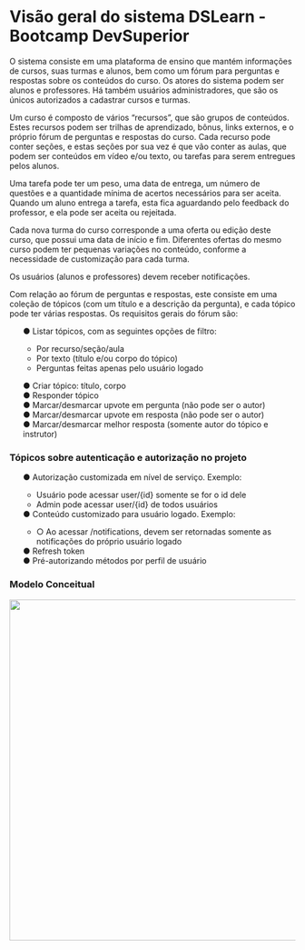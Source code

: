 # Visão geral do sistema DSLearn - Bootcamp DevSuperior
O sistema consiste em uma plataforma de ensino que mantém informações de cursos, suas turmas e alunos, bem como um fórum para perguntas e respostas sobre os conteúdos do curso. Os atores do sistema podem ser alunos e professores. Há também usuários administradores, que são os únicos autorizados a cadastrar cursos e turmas.

Um curso é composto de vários “recursos”, que são grupos de conteúdos. Estes recursos podem ser trilhas de aprendizado, bônus, links externos, e o próprio fórum de perguntas e respostas do curso. Cada recurso pode conter seções, e estas seções por sua vez é que vão conter as aulas, que podem ser conteúdos em vídeo e/ou texto, ou tarefas para serem entregues pelos alunos.

Uma tarefa pode ter um peso, uma data de entrega, um número de questões e a quantidade mínima de acertos necessários para ser aceita. Quando um aluno entrega a tarefa, esta fica aguardando pelo feedback do professor, e ela pode ser aceita ou rejeitada.

Cada nova turma do curso corresponde a uma oferta ou edição deste curso, que possui uma data de início e fim. Diferentes ofertas do mesmo curso podem ter pequenas variações no conteúdo, conforme a necessidade de customização para cada turma.

Os usuários (alunos e professores) devem receber notificações.

Com relação ao fórum de perguntas e respostas, este consiste em uma coleção de tópicos (com um título e a descrição da pergunta), e cada tópico pode ter várias respostas. Os requisitos gerais do fórum são: </br>
<ol>●	Listar tópicos, com as seguintes opções de filtro:
<ul>
  <li> Por recurso/seção/aula</li>
  <li> Por texto (título e/ou corpo do tópico)</li>
  <li> Perguntas feitas apenas pelo usuário logado</li>
</ul>

●	Criar tópico: título, corpo </br>
●	Responder tópico </br>
●	Marcar/desmarcar upvote em pergunta (não pode ser o autor) </br> 
●	Marcar/desmarcar upvote em resposta (não pode ser o autor) </br>
●	Marcar/desmarcar melhor resposta (somente autor do tópico e instrutor) </br>
</ol>

<h3>Tópicos sobre autenticação e autorização  no projeto </h3>
<ol>●	Autorização customizada em nível de serviço. Exemplo:
<ul>
  <li> Usuário pode acessar user/{id} somente se for o id dele</li>
  <li> Admin pode acessar user/{id} de todos usuários</li>
</ul>
●	Conteúdo customizado para usuário logado. Exemplo:
<ul>
  <li>  ○	Ao acessar /notifications, devem ser retornadas somente as notificações do próprio usuário logado</li>
</ul>
●	Refresh token </br>
●	Pré-autorizando métodos por perfil de usuário
</ol>

<h3>Modelo Conceitual </h3>
<img align="center" height="600" width="600" src="https://user-images.githubusercontent.com/92943261/182998153-0ff96ced-c0ec-4a7d-a86d-667c6d6f247a.png">



